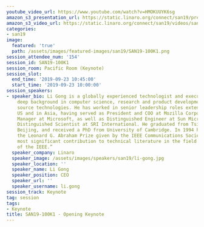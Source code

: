 ```yaml
---
youtube_video_url: https://www.youtube.com/watch?v=HMOKUUYK6sg
amazon_s3_presentation_url: https://static.linaro.org/connect/san19/presentations/san19-100k1.pdf
amazon_s3_video_url: https://static.linaro.org/connect/san19/videos/san19-100k1.mp4
categories:
- san19
image:
  featured: 'true'
  path: /assets/images/featured-images/san19/SAN19-100K1.png
session_attendee_num: '154'
session_id: SAN19-100K1
session_room: Pacific Room (Keynote)
session_slot:
  end_time: '2019-09-23 10:45:00'
  start_time: '2019-09-23 10:00:00'
session_speakers:
- speaker_bio: Li Gong is a globally experienced technologist and executive, with
    deep background in computer science, research and product development, and open
    source technologies. He has worked in senior leadership roles extensively in the
    US and in Asia, having served as President and COO at Mozilla Corporation, General
    Manager at Microsoft, as well as Distinguished Engineer at Sun Microsystems and
    Distinguished Scientist at SRI International. He graduated from Tsinghua University,
    Beijing, and received a PhD from University of Cambridge. In 1994 he received
    the Leonard G. Abraham Prize given by the IEEE Communications Society for “the
    most significant contribution to technical literature in the field of interest
    of the IEEE.”
  speaker_company: Linaro
  speaker_image: /assets/images/speakers/san19/li-gong.jpg
  speaker_location: ''
  speaker_name: Li Gong
  speaker_position: CEO
  speaker_url: ''
  speaker_username: li.gong
session_track: Keynote
tag: session
tags:
- Keynote
title: SAN19-100K1 - Opening Keynote
---
```

